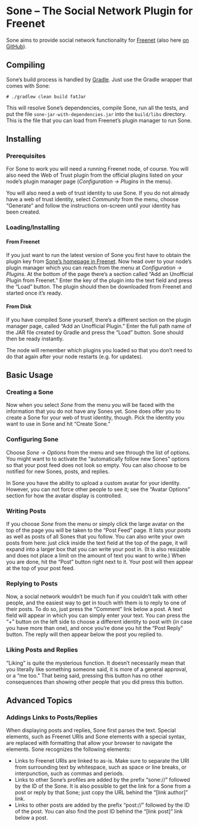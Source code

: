 # Sone – The Social Network Plugin for Freenet

Sone aims to provide social network functionality for [Freenet](https://freenetproject.org/) (also here [on GitHub](https://github.com/freenet/)).

## Compiling

Sone’s build process is handled by [Gradle](https://gradle.org/). Just use the Gradle wrapper that comes with Sone:

    # ./gradlew clean build fatJar

This will resolve Sone’s dependencies, compile Sone, run all the tests, and put the file `sone-jar-with-dependencies.jar` into the `build/libs` directory. This is the file that you can load from Freenet’s plugin manager to run Sone.

## Installing

### Prerequisites

For Sone to work you will need a running Freenet node, of course. You will also need the Web of Trust plugin from the official plugins listed on your node’s plugin manager page (*Configuration → Plugins* in the menu).

You will also need a web of trust identity to use Sone. If you do not already have a web of trust identity, select *Community* from the menu, choose “Generate” and follow the instructions on-screen until your identity has been created.

### Loading/Installing

#### From Freenet

If you just want to run the latest version of Sone you first have to obtain the plugin key from [Sone’s homepage in Freenet](USK@nwa8lHa271k2QvJ8aa0Ov7IHAV-DFOCFgmDt3X6BpCI,DuQSUZiI~agF8c-6tjsFFGuZ8eICrzWCILB60nT8KKo,AQACAAE/sone/75/). Now head over to your node’s plugin manager which you can reach from the menu at *Configuration → Plugins*. At the bottom of the page there’s a section called “Add an Unofficial Plugin from Freenet.” Enter the key of the plugin into the text field and press the “Load” button. The plugin should then be downloaded from Freenet and started once it’s ready.

#### From Disk

If you have compiled Sone yourself, there’s a different section on the plugin manager page, called “Add an Unofficial Plugin.” Enter the full path name of the JAR file created by Gradle and press the “Load” button. Sone should then be ready instantly.

The node will remember which plugins you loaded so that you don’t need to do that again after your node restarts (e.g. for updates).

## Basic Usage

### Creating a Sone

Now when you select *Sone* from the menu you will be faced with the information that you do not have any Sones yet. Sone does offer you to create a Sone for your web of trust identity, though. Pick the identity you want to use in Sone and hit “Create Sone.”

### Configuring Sone

Choose *Sone → Options* from the menu and see through the list of options. You might want to to activate the “automatically follow new Sones” options so that your post feed does not look so empty. You can also choose to be notified for new Sones, posts, and replies.

In Sone you have the ability to upload a custom avatar for your identity. However, you can not force other people to see it; see the “Avatar Options” section for how the avatar display is controlled.

### Writing Posts

If you choose *Sone* from the menu or simply click the large avatar on the top of the page you will be taken to the “Post Feed” page. It lists your posts as well as posts of all Sones that you follow. You can also write your own posts from here: just click inside the text field at the top of the page, it will expand into a larger box that you can write your post in. (It is also resizable and does not place a limit on the amount of text you want to write.) When you are done, hit the “Post” button right next to it. Your post will then appear at the top of your post feed.

### Replying to Posts

Now, a social network wouldn’t be much fun if you couldn’t talk with other people, and the easiest way to get in touch with them is to reply to one of their posts. To do so, just press the “Comment” link below a post. A text field will appear in which you can simply enter your text. You can press the “+” button on the left side to choose a different identity to post with (in case you have more than one), and once you’re done you hit the “Post Reply” button. The reply will then appear below the post you replied to.

### Liking Posts and Replies

“Liking” is quite the mysterious function. It doesn’t necessarily mean that you literally like something someone said, it is more of a general approval, or a “me too.” That being said, pressing this button has no other consequences than showing other people that you did press this button.

## Advanced Topics

### Addings Links to Posts/Replies

When displaying posts and replies, Sone first parses the text. Special elements, such as Freenet URIs and Sone elements with a special syntax, are replaced with formatting that allow your browser to navigate the elements. Sone recognizes the following elements:

* Links to Freenet URIs are linked to as-is. Make sure to separate the URI from surrounding text by whitespace, such as space or line breaks, or interpunction, such as commas and periods.
* Links to other Sone’s profiles are added by the prefix “sone://” followed by the ID of the Sone. It is also possible to get the link for a Sone from a post or reply by that Sone; just copy the URL behind the “[link author]” link.
* Links to other posts are added by the prefix “post://” followed by the ID of the post. You can also find the post ID behind the “[link post]” link below a post.
